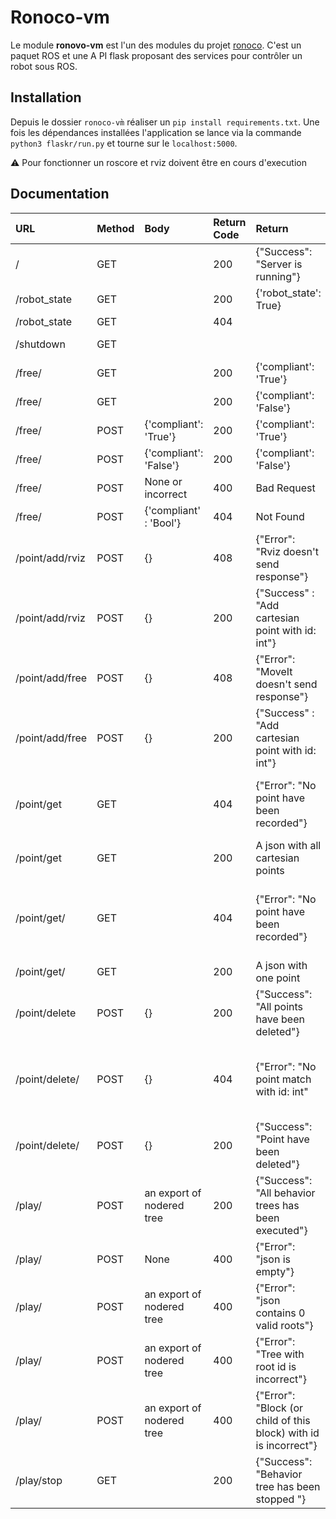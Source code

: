 # Ronoco-vm

Le module **ronovo-vm** est l'un des modules du projet [ronoco](../README.md). C'est un paquet ROS et une A     PI flask
proposant des services pour contrôler un robot sous ROS.

## Installation

Depuis le dossier `ronoco-vm̀` réaliser un `pip install requirements.txt`. Une fois les dépendances installées
l'application se lance via la commande `python3 flaskr/run.py` et tourne sur le `localhost:5000`.

:warning: Pour fonctionner un roscore et rviz doivent être en cours d'execution

## Documentation

| URL          | Method | Body | Return Code     |    Return          |      Description            |
|:-------------|:--------| :--- | :---- |:-----|:---------------------------------|
| /            | GET     | | 200  | {"Success": "Server is running"} |                        |
| /robot_state | GET     | | 200  | {'robot_state': True}            |                        |
| /robot_state | GET     | | 404  |                                  | Robot is not alive     |
| /shutdown    | GET     | |      |                                  | Shutdown flask server  |
| /free/       | GET     | | 200  | {'compliant': 'True'}            | Robot is compliant     |
| /free/       | GET     | | 200  | {'compliant': 'False'}           | Robot is not compliant |
| /free/       | POST    |{'compliant': 'True'}     | 200  | {'compliant': 'True'}       | Robot has been set compliant |
| /free/       | POST    |{'compliant': 'False'}     | 200  | {'compliant': 'False'}       | Robot has been set not compliant |
| /free/       | POST    |None or incorrect    | 400  | Bad Request      ||
| /free/       | POST    | {'compliant' : 'Bool'}    | 404  | Not Found       | Robot is not alive |
| /point/add/rviz | POST | {} | 408 | {"Error": "Rviz doesn't send response"} | Rviz is not alive or very slow |
| /point/add/rviz | POST | {} | 200 | {"Success" : "Add cartesian point with id: int"} | A point has been recorded |
| /point/add/free | POST | {} | 408 | {"Error": "MoveIt doesn't send response"} | MoveIt is not alive or very slow |
| /point/add/free | POST | {} | 200 | {"Success" : "Add cartesian point with id: int"} | A point has been recorded |
| /point/get | GET | | 404 | {"Error": "No point have been recorded"} | ros parameters server (on the name "cartesianPoints") is empty  |
| /point/get | GET | | 200 | A json with all cartesian points | |
| /point/get/<id> | GET | | 404 | {"Error": "No point have been recorded"} |ros parameters server (on the name "cartesianPoints") doesn't contain point with this id |
| /point/get/<id> | GET | | 200 | A json with one point | |
| /point/delete | POST | {} | 200 | {"Success": "All points have been deleted"} | All points have been cleared or database was empty |
| /point/delete/<id> | POST | {} | 404 | {"Error": "No point match with id: int" | ros parameters server (on the name "cartesianPoints") doesn't contain point with this id  |
| /point/delete/<id> | POST | {} | 200 | {"Success": "Point have been deleted"} | Point has been deleted |
| /play/ | POST | an export of nodered tree | 200 | {"Success": "All behavior trees has been executed"} | |
| /play/ | POST | None | 400 | {"Error": "json is empty"} | Can't evaluate an empty file |
| /play/ | POST | an export of nodered tree| 400 | {"Error": "json contains 0 valid roots"} | Json is not empty but doesn't contain root block |
| /play/ | POST | an export of nodered tree| 400 | {"Error": "Tree with root id <id> is incorrect"} | Json contains a root block but associate tree is incorrect|
| /play/ | POST | an export of nodered tree| 400 | {"Error": "Block (or child of this block) with id <id> is incorrect"} | Json contains contains tree but one block is incorrect|
| /play/stop | GET | | 200 | {"Success": "Behavior tree has been stopped "} | Current behavior tree is stopped|


